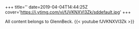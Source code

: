 +++
title=''
date=2019-04-04T14:44:25Z
cover='https://i.ytimg.com/vi/fJVKNXVl3Zk/sddefault.jpg'
+++

All content belongs to GlennBeck.
{{< youtube fJVKNXVl3Zk >}}
